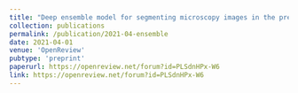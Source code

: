 ```yaml
---
title: "Deep ensemble model for segmenting microscopy images in the presence of limited labeled data"
collection: publications
permalink: /publication/2021-04-ensemble
date: 2021-04-01
venue: 'OpenReview'
pubtype: 'preprint'
paperurl: https://openreview.net/forum?id=PLSdnHPx-W6
link: https://openreview.net/forum?id=PLSdnHPx-W6
---
```

